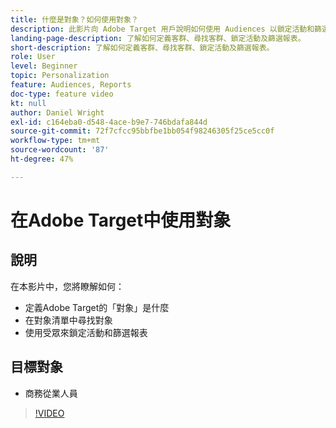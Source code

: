 ```yaml
---
title: 什麼是對象？如何使用對象？
description: 此影片向 Adobe Target 用戶說明如何使用 Audiences 以鎖定活動和篩選報表。
landing-page-description: 了解如何定義客群、尋找客群、鎖定活動及篩選報表。
short-description: 了解如何定義客群、尋找客群、鎖定活動及篩選報表。
role: User
level: Beginner
topic: Personalization
feature: Audiences, Reports
doc-type: feature video
kt: null
author: Daniel Wright
exl-id: c164eba0-d548-4ace-b9e7-746bdafa844d
source-git-commit: 72f7cfcc95bbfbe1bb054f98246305f25ce5cc0f
workflow-type: tm+mt
source-wordcount: '87'
ht-degree: 47%

---
```


# 在Adobe Target中使用對象

## 說明

在本影片中，您將瞭解如何：

* 定義Adobe Target的「對象」是什麼
* 在對象清單中尋找對象
* 使用受眾來鎖定活動和篩選報表

## 目標對象

* 商務從業人員

>[!VIDEO](https://video.tv.adobe.com/v/17398/?quality=12)
